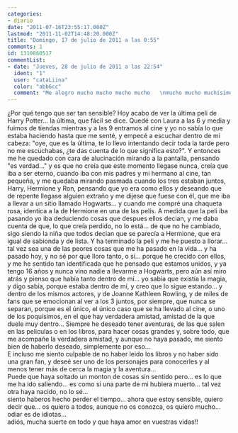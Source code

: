 ```yaml
---
categories:
- diario
date: "2011-07-16T23:55:17.000Z"
lastmod: "2011-11-02T14:48:20.000Z"
title: "Domingo, 17 de julio de 2011 a las 0:55"
comments: 1
id: 1310860517
commentList:
- date: "Jueves, 28 de julio de 2011 a las 22:54"
  ident: "1"
  user: "cataLiina"
  color: "abb6cc"
  comment: "Me alegro mucho mucho mucho mucho   \nmucho mucho muchísimo por tí :o"
---
```


¿Por qué tengo que ser tan sensible? Hoy acabo de ver la última peli de Harry Potter... la última, que fácil se dice. Quedé con Laura a las 6 y media y fuimos de tiendas mientras y a las 9 entramos al cine y yo no sabía lo que estaba haciendo hasta que me senté, y empecé a escuchar dentro de mi cabeza: "oye, que es la última, te lo llevo intentando decir toda la tarde pero no me escuchabas, ¿te das cuenta de lo que significa esto?". Y entonces me he quedado con cara de alucinación mirando a la pantalla, pensando "es verdad..." y es que no creía que este momento llegase nunca, creía que iba a ser eterno, cuando iba con mis padres y mi hermano al cine, tan pequeña, y me quedaba mirando pasmada cuando los tres estaban juntos, Harry, Hermione y Ron, pensando que yo era como ellos y deseando que de repente llegase alguien extraño y me dijese que fuese con él, que me iba a llevar a un sitio llamado Hogwarts... y cuando me compré una chaqueta rosa, identica a la de Hermione en una de las pelis. A medida que la peli iba pasando yo iba deduciendo cosas que despues ellos decian, y me daba cuenta de que, lo que creía perdido, no lo está... de que no he cambiado, sigo siendo la niña que todos decian que se parecía a Hermione, que era igual de sabionda y de lista. Y ha terminado la peli y me he puesto a llorar... tal vez sea una de las peores cosas que me ha pasado en la vida... y ha pasado hoy, y no sé por qué lloro tanto, o sí... porque he crecido con ellos, y me he sentido tan identificada que he pensado que estamos unidos, y ya tengo 16 años y nunca vino nadie a llevarme a Hogwarts, pero aún así miro atrás y pienso que había tanto dentro de mí... yo sabía que existía la magia, y digo sabía, porque estaba dentro de mí, y creo que lo sigue estando... y dentro de los mismos actores, y de Joanne Kathleen Rowling, y de miles de fans que se emocionan al ver a los 3 juntos, por siempre, que nunca se separan, porque es el único, el único caso que se ha llevado al cine, o uno de los poquísimos, en el que hay verdadera amistad, amistad de la que duele muy dentro... Siempre he deseado tener aventuras, de las que salen en las peliculas o en los libros, para hacer cosas grandes y, sobre todo, que me acompañe la verdadera amistad, y aunque no haya pasado, me siento bien de haberlo deseado, simplemente por eso...   
E incluso me siento culpable de no haber leido los libros y no haber sido una gran fan, y deseé ser uno de los personajes para conocerles y al menos tener más de cerca la magia y la aventura...  
Puede que haya soltado un monton de cosas sin sentido pero... es lo que me ha ido saliendo... es como si una parte de mi hubiera muerto... tal vez otra haya nacido, no lo sé...  
siento haberos hecho perder el tiempo... ahora que estoy sensible, quiero decir que... os quiero a todos, aunque no os conozca, os quiero mucho... odiar es de idiotas...  
adiós, mucha suerte en todo y que haya amor en vuestras vidas!!